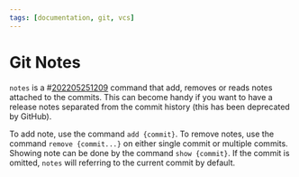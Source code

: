 ```yaml
---
tags: [documentation, git, vcs]
---
```


# Git Notes

`notes` is a #[202205251209](202205251209.md) command that add, removes or reads notes attached
to the commits. This can become handy if you want to have a release notes
separated from the commit history (this has been deprecated by GitHub).

To add note, use the command `add {commit}`. To remove notes, use the command
`remove {commit...}` on either single commit or multiple commits. Showing note
can be done by the command `show {commit}`. If the commit is omitted, `notes`
will referring to the current commit by default.
